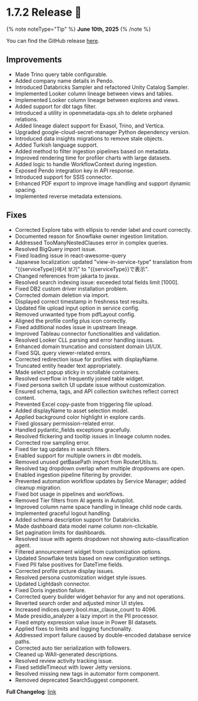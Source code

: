 # 1.7.2 Release 🎉

{% note noteType="Tip" %}
**June 10th, 2025**
{% /note %}

You can find the GitHub release [here](https://github.com/open-metadata/OpenMetadata/releases/tag/1.7.2-release).

## Improvements

- Made Trino query table configurable.
- Added company name details in Pendo.
- Introduced Databricks Sampler and refactored Unity Catalog Sampler.
- Implemented Looker column lineage between views and tables.
- Implemented Looker column lineage between explores and views.
- Added support for dbt tags filter.
- Introduced a utility in openmetadata-ops.sh to delete orphaned relations.
- Added lineage dialect support for Exasol, Trino, and Vertica.
- Upgraded google-cloud-secret-manager Python dependency version.
- Introduced data insights migrations to remove stale objects.
- Added Turkish language support.
- Added method to filter ingestion pipelines based on metadata.
- Improved rendering time for profiler charts with large datasets.
- Added logic to handle WorkflowContext during ingestion.
- Exposed Pendo integration key in API response.
- Introduced support for SSIS connector.
- Enhanced PDF export to improve image handling and support dynamic spacing.
- Implemented reverse metadata extensions.

## Fixes

- Corrected Explore tabs with ellipsis to render label and count correctly.
- Documented reason for Snowflake owner ingestion limitation.
- Addressed TooManyNestedClauses error in complex queries.
- Resolved BigQuery import issue.
- Fixed loading issue in react-awesome-query
- Japanese localization: updated "view-in-service-type" translation from "{{serviceType}}에서 보기" to "{{serviceType}}で表示".
- Changed references from jakarta to javax.
- Resolved search indexing issue: exceeded total fields limit [1000].
- Fixed DB2 custom driver installation problem.
- Corrected domain deletion via import.
- Displayed correct timestamp in freshness test results.
- Updated file upload input option in service config.
- Removed unwanted type from pdfLayout config.
- Aligned the profile config plus icon correctly.
- Fixed additional nodes issue in upstream lineage.
- Improved Tableau connector functionalities and validation.
- Resolved Looker CLL parsing and error handling issues.
- Enhanced domain truncation and consistent domain UI/UX.
- Fixed SQL query viewer-related errors.
- Corrected redirection issue for profiles with displayName.
- Truncated entity header text appropriately.
- Made select popup sticky in scrollable containers.
- Resolved overflow in frequently joined table widget.
- Fixed persona switch UI update issue without customization.
- Ensured schema, tags, and API collection switches reflect correct content.
- Prevented Excel copy-paste from triggering file upload.
- Added displayName to asset selection model.
- Applied background color highlight in explore cards.
- Fixed glossary permission-related error.
- Handled pydantic_fields exceptions gracefully.
- Resolved flickering and tooltip issues in lineage column nodes.
- Corrected row sampling error.
- Fixed tier tag updates in search filters.
- Enabled support for multiple owners in dbt models.
- Removed unused getBasePath import from RouterUtils.ts.
- Resolved tag dropdown overlap when multiple dropdowns are open.
- Enabled ingestion pipeline filtering by provider.
- Prevented automation workflow updates by Service Manager; added cleanup migration.
- Fixed bot usage in pipelines and workflows.
- Removed Tier filters from AI agents in Autopilot.
- Improved column name space handling in lineage child node cards.
- Implemented graceful logout handling.
- Added schema description support for Databricks.
- Made dashboard data model name column non-clickable.
- Set pagination limits for dashboards.
- Resolved issue with agents dropdown not showing auto-classification agent.
- Filtered announcement widget from customization options.
- Updated Snowflake tests based on new configuration settings.
- Fixed PII false positives for DateTime fields.
- Corrected profile picture display issues.
- Resolved persona customization widget style issues.
- Updated Lightdash connector.
- Fixed Doris ingestion failure.
- Corrected query builder widget behavior for any and not operations.
- Reverted search order and adjusted minor UI styles.
- Increased indices.query.bool.max_clause_count to 4096.
- Made presidio_analyzer a lazy import in the PII processor.
- Fixed empty expression value issue in Power BI datasets.
- Applied fixes to limits and logging functionality.
- Addressed import failure caused by double-encoded database service paths.
- Corrected auto tier serialization with followers.
- Cleaned up WAII-generated descriptions.
- Resolved review activity tracking issue.
- Fixed setIdleTimeout with lower Jetty versions.
- Resolved missing new tags in automator form component.
- Removed deprecated SearchSuggest component.

**Full Changelog**: [link](https://github.com/open-metadata/OpenMetadata/compare/1.7.1-release...1.7.2-release)
